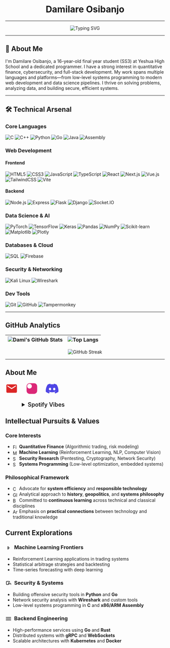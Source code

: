
<h1 align="center ">Damilare Osibanjo</h1>

---

<p align="center">
  <img src="https://readme-typing-svg.demolab.com?font=Fira+Code&weight=600&size=22&duration=4000&pause=1000&color=5865F2&center=true&vCenter=true&width=600&lines=Quantitative+Finance+Researcher;Full-Stack+Alchemist;Cybersecurity+Enthusiast;Data+Science+Explorer" alt="Typing SVG" />
</p>

---
## 🧭 About Me

I'm Damilare Osibanjo, a 16-year-old final year student (SS3) at Yeshua High School and a dedicated programmer. I have a strong interest in quantitative finance, cybersecurity, and full-stack development. My work spans multiple languages and platforms—from low-level systems programming to modern web development and data science pipelines. I thrive on solving problems, analyzing data, and building secure, efficient systems.


---

## 🛠️ Technical Arsenal

### **Core Languages**
![C](https://img.shields.io/badge/C-A8B9CC?style=for-the-badge&logo=c&logoColor=white&labelColor=0d1117)
![C++](https://img.shields.io/badge/C++-00599C?style=for-the-badge&logo=c%2B%2B&logoColor=white&labelColor=0d1117)
![Python](https://img.shields.io/badge/Python-3776AB?style=for-the-badge&logo=python&logoColor=white&labelColor=0d1117)
![Go](https://img.shields.io/badge/Go-00ADD8?style=for-the-badge&logo=go&logoColor=white&labelColor=0d1117)
![Java](https://img.shields.io/badge/Java-007396?style=for-the-badge&logo=java&logoColor=white&labelColor=0d1117)
![Assembly](https://img.shields.io/badge/Assembly-x86/ARM-6E4C13?style=for-the-badge&logo=gnu&logoColor=white&labelColor=0d1117)

### **Web Development**
#### Frontend
![HTML5](https://img.shields.io/badge/HTML5-E34F26?style=for-the-badge&logo=html5&logoColor=white&labelColor=0d1117)
![CSS3](https://img.shields.io/badge/CSS3-1572B6?style=for-the-badge&logo=css3&logoColor=white&labelColor=0d1117)
![JavaScript](https://img.shields.io/badge/JavaScript-F7DF1E?style=for-the-badge&logo=javascript&logoColor=black&labelColor=0d1117)
![TypeScript](https://img.shields.io/badge/TypeScript-3178C6?style=for-the-badge&logo=typescript&logoColor=white&labelColor=0d1117)
![React](https://img.shields.io/badge/React-61DAFB?style=for-the-badge&logo=react&logoColor=white&labelColor=0d1117)
![Next.js](https://img.shields.io/badge/Next.js-000000?style=for-the-badge&logo=next.js&logoColor=white&labelColor=0d1117)
![Vue.js](https://img.shields.io/badge/Vue.js-4FC08D?style=for-the-badge&logo=vue.js&logoColor=white&labelColor=0d1117)
![TailwindCSS](https://img.shields.io/badge/TailwindCSS-38B2AC?style=for-the-badge&logo=tailwind-css&logoColor=white&labelColor=0d1117)
![Vite](https://img.shields.io/badge/Vite-646CFF?style=for-the-badge&logo=vite&logoColor=white&labelColor=0d1117)

#### Backend
![Node.js](https://img.shields.io/badge/Node.js-339933?style=for-the-badge&logo=node.js&logoColor=white&labelColor=0d1117)
![Express](https://img.shields.io/badge/Express.js-000000?style=for-the-badge&logo=express&logoColor=white&labelColor=0d1117)
![Flask](https://img.shields.io/badge/Flask-000000?style=for-the-badge&logo=flask&logoColor=white&labelColor=0d1117)
![Django](https://img.shields.io/badge/Django-092E20?style=for-the-badge&logo=django&logoColor=white&labelColor=0d1117)
![Socket.IO](https://img.shields.io/badge/Socket.IO-010101?style=for-the-badge&logo=socket.io&logoColor=white&labelColor=0d1117)

### **Data Science & AI**
![PyTorch](https://img.shields.io/badge/PyTorch-EE4C2C?style=for-the-badge&logo=pytorch&logoColor=white&labelColor=0d1117)
![TensorFlow](https://img.shields.io/badge/TensorFlow-FF6F00?style=for-the-badge&logo=tensorflow&logoColor=white&labelColor=0d1117)
![Keras](https://img.shields.io/badge/Keras-D00000?style=for-the-badge&logo=keras&logoColor=white&labelColor=0d1117)
![Pandas](https://img.shields.io/badge/Pandas-150458?style=for-the-badge&logo=pandas&logoColor=white&labelColor=0d1117)
![NumPy](https://img.shields.io/badge/NumPy-013243?style=for-the-badge&logo=numpy&logoColor=white&labelColor=0d1117)
![Scikit-learn](https://img.shields.io/badge/Scikit_Learn-F7931E?style=for-the-badge&logo=scikit-learn&logoColor=white&labelColor=0d1117)
![Matplotlib](https://img.shields.io/badge/Matplotlib-ffffff?style=for-the-badge&logo=matplotlib&logoColor=black&labelColor=0d1117)
![Plotly](https://img.shields.io/badge/Plotly-3F4F75?style=for-the-badge&logo=plotly&logoColor=white&labelColor=0d1117)

### **Databases & Cloud**
![SQL](https://img.shields.io/badge/SQL-4479A1?style=for-the-badge&logo=mysql&logoColor=white&labelColor=0d1117)
![Firebase](https://img.shields.io/badge/Firebase-FFCA28?style=for-the-badge&logo=firebase&logoColor=black&labelColor=0d1117)

### **Security & Networking**
![Kali Linux](https://img.shields.io/badge/Kali_Linux-557C94?style=for-the-badge&logo=kalilinux&logoColor=white&labelColor=0d1117)
![Wireshark](https://img.shields.io/badge/Wireshark-1679A7?style=for-the-badge&logo=wireshark&logoColor=white&labelColor=0d1117)

### **Dev Tools**
![Git](https://img.shields.io/badge/Git-F05032?style=for-the-badge&logo=git&logoColor=white&labelColor=0d1117)
![GitHub](https://img.shields.io/badge/GitHub-181717?style=for-the-badge&logo=github&logoColor=white&labelColor=0d1117)
![Tampermonkey](https://img.shields.io/badge/Tampermonkey-00485B?style=for-the-badge&logo=tampermonkey&logoColor=white&labelColor=0d1117)

---

## **GitHub Analytics**

<div align="center">
  
| ![Dami's GitHub Stats](https://github-readme-stats.vercel.app/api?username=Dev-Dami&show_icons=true&theme=discord_old_blurple&hide_border=true&bg_color=0d1117&text_color=ffffff&icon_color=5865F2) | ![Top Langs](https://github-readme-stats.vercel.app/api/top-langs/?username=Dev-Dami&layout=compact&theme=discord_old_blurple&hide_border=true&bg_color=0d1117&text_color=ffffff&icon_color=5865F2) |
| ------------- | ------------- |

![GitHub Streak](https://streak-stats.demolab.com?user=Dev-Dami&theme=discord-old-blurple&hide_border=true&background=0D1117&stroke=5865F2)

</div>

---
## About Me
<div>
  <a href="mailto:damiosi5banjo@gmail.com" aria-label="Email Damilare Osibanjo" style="color:#dc2626; text-decoration:none;">
    <svg xmlns="http://www.w3.org/2000/svg" height="40" width="40" fill="currentColor" viewBox="0 0 24 24" style="vertical-align: middle; color:#dc2626;">
      <path d="M20 4H4c-1.1 0-2 .9-2 2v12c0 1.1.9 2 2 2h16c1.1 0 2-.9 2-2V6c0-1.1-.9-2-2-2zm0 4l-8 5-8-5V6l8 5 8-5v2z" />
    </svg>
  </a>

  <a href="https://www.instagram.com/nulleddami/" aria-label="Instagram Profile" style="color:#db2777; margin-left: 20px; text-decoration:none;">
    <svg xmlns="http://www.w3.org/2000/svg" height="40" width="40" fill="currentColor" viewBox="0 0 24 24" style="vertical-align: middle; color:#db2777;">
      <path d="M7.75 2h8.5C19.55 2 22 4.45 22 7.75v8.5c0 3.3-2.45 5.75-5.75 5.75h-8.5C4.45 22 2 19.55 2 16.25v-8.5C2 4.45 4.45 2 7.75 2zm4.25 5.75A4.5 4.5 0 107.5 12a4.5 4.5 0 004.5-4.25zm5.25-.5a1 1 0 110 2 1 1 0 010-2z"/>
    </svg>
  </a>

  <a href="https://discord.gg/garpfisher" aria-label="Discord Server" style="color:#4f46e5; margin-left: 20px; text-decoration:none;">
    <svg xmlns="http://www.w3.org/2000/svg" height="40" width="40" fill="currentColor" viewBox="0 0 24 24" style="vertical-align: middle; color:#4f46e5;">
      <path d="M20.317 4.3698a19.7913 19.7913 0 00-4.8851-1.5152.0741.0741 0 00-.0785.0371c-.211.3753-.4447.8648-.6083 1.2495-1.8447-.2762-3.68-.2762-5.4868 0-.1636-.3933-.4058-.8742-.6177-1.2495a.077.077 0 00-.0785-.037 19.7363 19.7363 0 00-4.8852 1.515.0699.0699 0 00-.0321.0277C.5334 9.0458-.319 13.5799.0992 18.0578a.0824.0824 0 00.0312.0561c2.0528 1.5076 4.0413 2.4228 5.9929 3.0294a.0777.0777 0 00.0842-.0276c.4616-.6304.8731-1.2952 1.226-1.9942a.076.076 0 00-.0416-.1057c-.6528-.2476-1.2743-.5495-1.8722-.8923a.077.077 0 01-.0076-.1277c.1258-.0943.2517-.1923.3718-.2914a.0743.0743 0 01.0786-.0105c3.9278 1.7933 8.18 1.7933 12.0614 0a.0739.0739 0 01.0814.0095c.12.099.246.1981.3727.2924a.0766.0766 0 01-.0064.1276 12.2986 12.2986 0 01-1.873.8914.0766.0766 0 00-.0407.1067c.3604.698.7719 1.3628 1.225 1.9932a.076.076 0 00.0842.0286c1.961-.6067 3.9495-1.5219 6.0023-3.0294a.077.077 0 00.0313-.0552c.5004-5.177-.8382-9.6739-3.5485-13.6604a.061.061 0 00-.0312-.0286zM8.02 15.3312c-1.1825 0-2.1569-1.0857-2.1569-2.419 0-1.3332.9555-2.4189 2.157-2.4189 1.2108 0 2.1757 1.0952 2.1568 2.419 0 1.3332-.9457 2.4189-2.1569 2.4189zm7.9748 0c-1.1824 0-2.1568-1.0857-2.1568-2.419 0-1.3332.9554-2.4189 2.1569-2.4189 1.2107 0 2.1757 1.0952 2.1567 2.419 0 1.3332-.9462 2.4189-2.1568 2.4189z"/>
    </svg>
  </a>
</div>

<details style="max-width: 400px; margin: 20px auto 0;">
  <summary style="cursor: pointer; font-weight: 600; font-size: 1.125rem;">Spotify Vibes</summary>
  <p style="margin-top: 8px;">
    Check out my Spotify profile here:  
    <a href="https://open.spotify.com/user/31pfj2rleuchoyw3uh3obltigdc4?si=5f3a73def0db4f69" style="color:#2563eb; text-decoration: underline;">dev-dami</a>
  </p>
</details>

## Intellectual Pursuits & Values

### **Core Interests**
- <img src="https://cdn.jsdelivr.net/npm/heroicons@2.0.13/24/outline/currency-dollar.svg" alt="Finance Icon" width="16" height="16" style="vertical-align: middle;"/> **Quantitative Finance** (Algorithmic trading, risk modeling)  
- <img src="https://cdn.jsdelivr.net/npm/heroicons@2.0.13/24/outline/light-bulb.svg" alt="ML Icon" width="16" height="16" style="vertical-align: middle;"/> **Machine Learning** (Reinforcement Learning, NLP, Computer Vision)  
- <img src="https://cdn.jsdelivr.net/npm/heroicons@2.0.13/24/outline/shield-check.svg" alt="Security Icon" width="16" height="16" style="vertical-align: middle;"/> **Security Research** (Pentesting, Cryptography, Network Security)  
- <img src="https://cdn.jsdelivr.net/npm/heroicons@2.0.13/24/outline/server.svg" alt="Systems Icon" width="16" height="16" style="vertical-align: middle;"/> **Systems Programming** (Low-level optimization, embedded systems)  


### **Philosophical Framework**
- <img src="https://cdn.jsdelivr.net/npm/heroicons@2.0.13/24/outline/cog.svg" alt="Cog Icon" width="16" height="16" style="vertical-align: middle;"/> Advocate for **system efficiency** and **responsible technology**
- <img src="https://cdn.jsdelivr.net/npm/heroicons@2.0.13/24/outline/globe-alt.svg" alt="Globe Icon" width="16" height="16" style="vertical-align: middle;"/> Analytical approach to **history**, **geopolitics**, and **systems philosophy**
- <img src="https://cdn.jsdelivr.net/npm/heroicons@2.0.13/24/outline/book-open.svg" alt="Book Icon" width="16" height="16" style="vertical-align: middle;"/> Committed to **continuous learning** across technical and classical disciplines
- <img src="https://cdn.jsdelivr.net/npm/heroicons@2.0.13/24/outline/arrows-right-left.svg" alt="Arrows Icon" width="16" height="16" style="vertical-align: middle;"/> Emphasis on **practical connections** between technology and traditional knowledge

## Current Explorations

### <svg xmlns="http://www.w3.org/2000/svg" fill="none" viewBox="0 0 24 24" stroke="currentColor" width="20" height="20" style="vertical-align:middle; margin-right:4px;"><path stroke-linecap="round" stroke-linejoin="round" stroke-width="2" d="M9.75 17L15 12 9.75 7v10z" /></svg> **Machine Learning Frontiers**
- Reinforcement Learning applications in trading systems
- Statistical arbitrage strategies and backtesting
- Time-series forecasting with deep learning

### <svg xmlns="http://www.w3.org/2000/svg" fill="none" viewBox="0 0 24 24" stroke="currentColor" width="20" height="20" style="vertical-align:middle; margin-right:4px;"><path stroke-linecap="round" stroke-linejoin="round" stroke-width="2" d="M12 8v4l3 3m6 1v-2a2 2 0 00-2-2h-4l-4 4H6a2 2 0 01-2-2V6a2 2 0 012-2h8a2 2 0 012 2v2" /></svg> **Security & Systems**
- Building offensive security tools in **Python** and **Go**
- Network security analysis with **Wireshark** and custom tools
- Low-level systems programming in **C** and **x86/ARM Assembly**

### <svg xmlns="http://www.w3.org/2000/svg" fill="none" viewBox="0 0 24 24" stroke="currentColor" width="20" height="20" style="vertical-align:middle; margin-right:4px;"><path stroke-linecap="round" stroke-linejoin="round" stroke-width="2" d="M3 7h18M3 12h18M3 17h18" /></svg> **Backend Engineering**
- High-performance services using **Go** and **Rust**
- Distributed systems with **gRPC** and **WebSockets**
- Scalable architectures with **Kubernetes** and **Docker**
